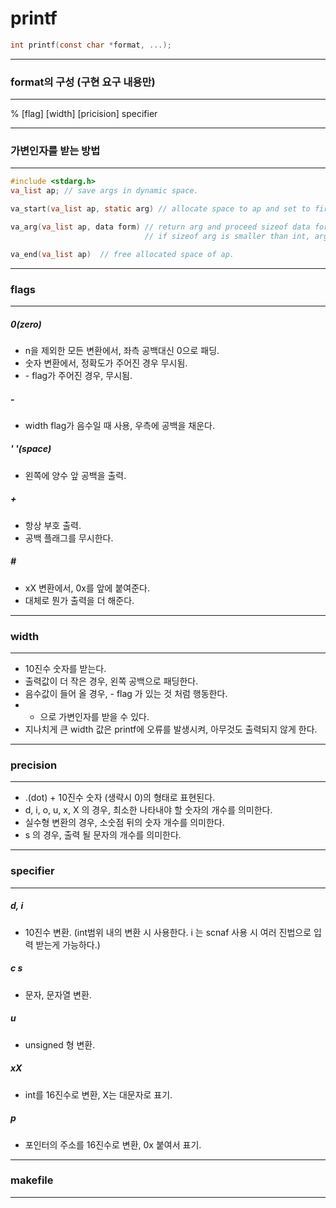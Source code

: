 # printf
```c
int printf(const char *format, ...);
```
---
### format의 구성 (구현 요구 내용만)
---
% [flag] [width] [pricision] specifier

---
### 가변인자를 받는 방법
---
```c
#include <stdarg.h>
va_list ap; // save args in dynamic space.

va_start(va_list ap, static arg) // allocate space to ap and set to first arg after static arg.

va_arg(va_list ap, data form) // return arg and proceed sizeof data form (int, void * etc...).
                              // if sizeof arg is smaller than int, arg is padded to int size.

va_end(va_list ap)  // free allocated space of ap.
```
---
### flags
---
##### 0(zero)
  - n을 제외한 모든 변환에서, 좌측 공백대신 0으로 패딩.
  - 숫자 변환에서, 정확도가 주어진 경우 무시됨.
  - \- flag가 주어진 경우, 무시됨.
##### -
  - width flag가 음수일 때 사용, 우측에 공백을 채운다.
##### ' '(space)
  - 왼쪽에 양수 앞 공백을 출력.
##### +
  - 항상 부호 출력.
  - 공백 플래그를 무시한다.
##### \#
  - xX 변환에서, 0x를 앞에 붙여준다.
  - 대체로 뭔가 출력을 더 해준다.
---
### width
---
- 10진수 숫자를 받는다.
- 출력값이 더 작은 경우, 왼쪽 공백으로 패딩한다.
- 음수값이 들어 올 경우, - flag 가 있는 것 처럼 행동한다.
- * 으로 가변인자를 받을 수 있다.
- 지나치게 큰 width 값은 printf에 오류를 발생시켜, 아무것도 출력되지 않게 한다.
---
### precision
---
- .(dot) + 10진수 숫자 (생략시 0)의 형태로 표현된다.
- d, i, o, u, x, X 의 경우, 최소한 나타내야 할 숫자의 개수를 의미한다.
- 실수형 변환의 경우, 소숫점 뒤의 숫자 개수를 의미한다.
- s 의 경우, 출력 될 문자의 개수를 의미한다.
---
### specifier
---
##### d, i
  - 10진수 변환. (int범위 내의 변환 시 사용한다. i 는 scnaf 사용 시 여러 진법으로 입력 받는게 가능하다.)
##### c s
  - 문자, 문자열 변환.
##### u
  - unsigned 형 변환.
##### xX
  - int를 16진수로 변환, X는 대문자로 표기.
##### p
  - 포인터의 주소를 16진수로 변환, 0x 붙여서 표기.

---
### makefile
---
